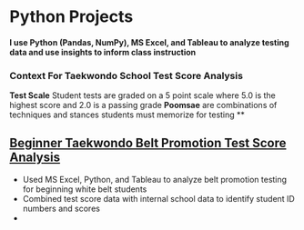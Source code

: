 # Python Projects

#### I use Python (Pandas, NumPy), MS Excel, and Tableau to analyze testing data and use insights to inform class instruction

### Context For Taekwondo School Test Score Analysis
**Test Scale** Student tests are graded on a 5 point scale where 5.0 is the highest score and 2.0 is a passing grade
**Poomsae** are combinations of techniques and stances students must memorize for testing
**

## [Beginner Taekwondo Belt Promotion Test Score Analysis](https://github.com/kykashi/Python-Projects/blob/main/White_Belt_3.25_Data_Exploration.md)
- Used MS Excel, Python, and Tableau to analyze belt promotion testing for beginning white belt students
- Combined test score data with internal school data to identify student ID numbers and scores
- 
